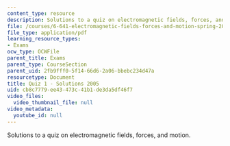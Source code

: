 ```yaml
---
content_type: resource
description: Solutions to a quiz on electromagnetic fields, forces, and motion.
file: /courses/6-641-electromagnetic-fields-forces-and-motion-spring-2005/cb8c7779ee43473c41b1de3da5df46f7_q1sp05sol.pdf
file_type: application/pdf
learning_resource_types:
- Exams
ocw_type: OCWFile
parent_title: Exams
parent_type: CourseSection
parent_uid: 2fb9fff0-5f14-66d6-2a06-bbebc234d47a
resourcetype: Document
title: Quiz 1 - Solutions 2005
uid: cb8c7779-ee43-473c-41b1-de3da5df46f7
video_files:
  video_thumbnail_file: null
video_metadata:
  youtube_id: null
---
```

Solutions to a quiz on electromagnetic fields, forces, and motion.

